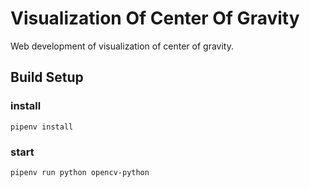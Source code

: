 # Visualization Of Center Of Gravity
Web development of visualization of center of gravity.

## Build Setup
### install
```
pipenv install
```

### start
```
pipenv run python opencv-python
```
